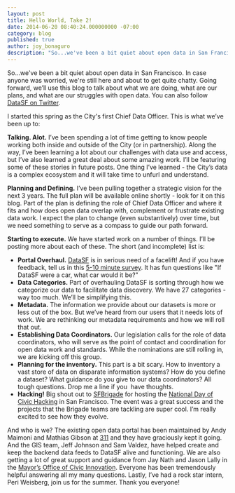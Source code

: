 ```yaml
---
layout: post
title: Hello World, Take 2!
date: 2014-06-20 08:40:24.000000000 -07:00
category: blog
published: true
author: joy_bonaguro
description: "So...we've been a bit quiet about open data in San Francisco. In case anyone was worried, we're still here and about to get quite chatty. Going forward, we’ll use this blog to talk about what we are doing, what are our plans, and what are our struggles with open data."
---
```

So...we've been a bit quiet about open data in San Francisco. In case anyone was worried, we're still here and about to get quite chatty. Going forward, we’ll use this blog to talk about what we are doing, what are our plans, and what are our struggles with open data. You can also follow [DataSF on Twitter](https://twitter.com/DataSF).

I started this spring as the City's first Chief Data Officer. This is what we’ve been up to:

**Talking. Alot.** I’ve been spending a lot of time getting to know people working both inside and outside of the City (or in partnership). Along the way, I’ve been learning a lot about our challenges with data use and access, but I’ve also learned a great deal about some amazing work. I’ll be featuring some of these stories in future posts. One thing I’ve learned - the City’s data is a complex ecosystem and it will take time to unfurl and understand.

**Planning and Defining.** I’ve been pulling together a strategic vision for the next 3 years. The full plan will be available online shortly - look for it on this blog. Part of the plan is defining the role of Chief Data Officer and where it fits and how does open data overlap with, complement or frustrate existing data work. I expect the plan to change (even substantively) over time, but we need something to serve as a compass to guide our path forward.

**Starting to execute.** We have started work on a number of things. I’ll be posting more about each of these. The short (and incomplete) list is:

*   **Portal Overhaul.** [DataSF](https://data.sfgov.org/) is in serious need of a facelift! And if you have feedback, tell us in this [5-10 minute survey](https://docs.google.com/forms/d/135Mghbh-QQWd119byd6IkJ7gbZJQHdLyZ5Qh_VpCGkU/viewform). It has fun questions like "If DataSF were a car, what car would it be?"
*   **Data Categories.** Part of overhauling DataSF is sorting through how we categorize our data to facilitate data discovery. We have 27 categories - way too much. We’ll be simplifying this.
*   **Metadata.** The information we provide about our datasets is more or less out of the box. But we’ve heard from our users that it needs lots of work. We are rethinking our metadata requirements and how we will roll that out.
*   **Establishing Data Coordinators.** Our legislation calls for the role of data coordinators, who will serve as the point of contact and coordination for open data work and standards. While the nominations are still rolling in, we are kicking off this group.
*   **Planning for the inventory.** This part is a bit scary. How to inventory a vast store of data on disparate information systems? How do you define a dataset? What guidance do you give to our data coordinators? All tough questions. Drop me a line if you  have thoughts.
*   **Hacking!** Big shout out to [SFBrigade](http://codeforsanfrancisco.org/) for hosting the [National Day of Civic Hacking](http://hackforchange.org/) in San Francisco. The event was a great success and the projects that the Brigade teams are tackling are super cool. I’m really excited to see how they evolve.

And who is we? The existing open data portal has been maintained by Andy Maimoni and Mathias Gibson at [311](http://www.sf311.org/) and they have graciously kept it going. And the GIS team, Jeff Johnson and Sam Valdez, have helped create and keep the backend data feeds to DataSF alive and functioning. We are also getting a lot of great support and guidance from Jay Nath and Jason Lally in the [Mayor’s Office of Civic Innovation](http://innovatesf.com/). Everyone has been tremendously helpful answering all my many questions. Lastly, I’ve had a rock star intern, Peri Weisberg, join us for the summer. Thank you everyone!